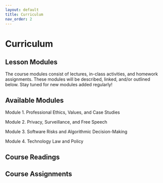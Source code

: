 ```yaml
---
layout: default
title: Curriculum
nav_order: 2
---
```


# Curriculum


## Lesson Modules

The course modules consist of lectures, in-class activities, and homework assignments. These modules will be described, linked, and/or outlined below. Stay tuned for new modules added regularly!

## Available Modules
Module 1. Professional Ethics, Values, and Case Studies

Module 2. Privacy, Surveillance, and Free Speech

Module 3. Software Risks and Algorithmic Decision-Making

Module 4. Technology Law and Policy


## Course Readings

## Course Assignments

